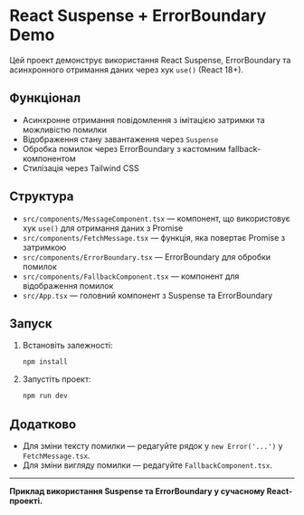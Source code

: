 # React Suspense + ErrorBoundary Demo

Цей проект демонструє використання React Suspense, ErrorBoundary та асинхронного отримання даних через хук `use()` (React 18+).

## Функціонал
- Асинхронне отримання повідомлення з імітацією затримки та можливістю помилки
- Відображення стану завантаження через `Suspense`
- Обробка помилок через ErrorBoundary з кастомним fallback-компонентом
- Стилізація через Tailwind CSS

## Структура
- `src/components/MessageComponent.tsx` — компонент, що використовує хук `use()` для отримання даних з Promise
- `src/components/FetchMessage.tsx` — функція, яка повертає Promise з затримкою
- `src/components/ErrorBoundary.tsx` — ErrorBoundary для обробки помилок
- `src/components/FallbackComponent.tsx` — компонент для відображення помилок
- `src/App.tsx` — головний компонент з Suspense та ErrorBoundary

## Запуск
1. Встановіть залежності:
   ```bash
   npm install
   ```
2. Запустіть проект:
   ```bash
   npm run dev
   ```

## Додатково
- Для зміни тексту помилки — редагуйте рядок у `new Error('...')` у `FetchMessage.tsx`.
- Для зміни вигляду помилки — редагуйте `FallbackComponent.tsx`.

---

**Приклад використання Suspense та ErrorBoundary у сучасному React-проекті.**
